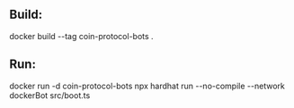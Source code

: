
## Build:
docker build --tag coin-protocol-bots .


## Run:
docker run -d coin-protocol-bots npx hardhat run --no-compile --network dockerBot src/boot.ts
